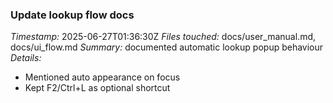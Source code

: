 ### Update lookup flow docs
*Timestamp:* 2025-06-27T01:36:30Z
*Files touched:* docs/user_manual.md, docs/ui_flow.md
*Summary:* documented automatic lookup popup behaviour
*Details:*
- Mentioned auto appearance on focus
- Kept F2/Ctrl+L as optional shortcut
